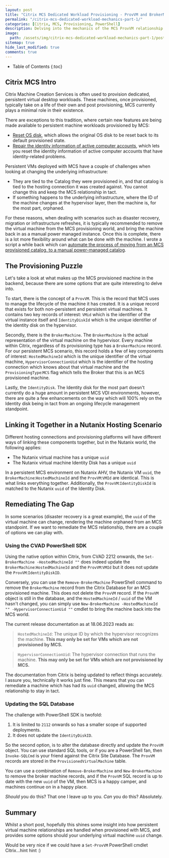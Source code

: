 ```yaml
---
layout: post
title: "Citrix MCS Dedicated Workload Provisioning - ProvVM and BrokerMachine Mechanics"
permalink: "/citrix-mcs-dedicated-workload-mechanics-part-1/"
categories: [Citrix, MCS, Provisioning, PowerShell]
description: Delving into the mechanics of the MCS ProvVM relationship
image:
  path: /assets/img/citrix-mcs-dedicated-workload-mechanics-part-1/post_default_image.jpg
sitemap: true
hide_last_modified: true
comments: true
---
```


<!--excerpt-->

-  Table of Contents
{:toc}

## Citrix MCS Intro

Citrix Machine Creation Services is often used to provision dedicated, persistent virtual desktop workloads. These machines, once provisioned, typically take on a life of their own and post provisioning, MCS currently plays a minimal role in their existence.

There are exceptions to this tradition, where certain new features are being made available to persistent machine workloads provisioned by MCS:

-  [Reset OS disk](https://docs.citrix.com/en-us/citrix-daas/install-configure/machine-catalogs-manage#reset-os-disk), which allows the original OS disk to be reset back to its default provisioned state.
-  [Repair the identity information of active computer accounts](https://docs.citrix.com/en-us/citrix-daas/install-configure/machine-catalogs-manage#repair-the-identity-information-of-active-computer-accounts), which lets you reset the identity information of active computer accounts that have identity-related problems.

Persistent VMs deployed with MCS have a couple of challenges when looking at changing the underlying infrastructure:

-  They are tied to the Catalog they were provisioned in, and that catalog is tied to the hosting connection it was created against. You cannot change this and keep the MCS relationship in tact.
-  If something happens to the underlying infrastructure, where the ID of the machine changes at the hypervisor layer, then the machine is, for the most part, orphaned.

For these reasons, when dealing with scenarios such as disaster recovery, migration or infrastructure refreshes, it is typically recommended to remove the virtual machine from the MCS provisioning world, and bring the machine back in as a manual power managed instance. Once this is complete, there is a lot more flexibility around what can be done with the machine. I wrote a script a while back which can [automate the process of moving from an MCS provisioned catalog, to a manual power-managed catalog](https://github.com/JamesKindon/Citrix/blob/master/Migration%20Scripts/MigrateMCSToManual/MigrateMCSToManual.ps1).

## The Provisioning Puzzle

Let's take a look at what makes up the MCS provisioned machine in the backend, because there are some options that are quite interesting to delve into.

To start, there is the concept of a `ProvVM`. This is the record that MCS uses to manage the lifecycle of the machine it has created. It is a unique record that exists for both non-persistent and persistent virtual machines. It contains two key records of interest: `VMid` which is the identifier of the virtual instance itself and `IdentityDiskId` which is the unique identifier of the identity disk on the hypervisor.

Secondly, there is the `BrokerMachine`. The `BrokerMachine` is the actual representation of the virtual machine on the hypervisor. Every machine within Citrix, regardless of its provisioning type has a `BrokerMachine` record. For our persistent MCS scenario, this record holds a few of key components of interest: `HostedMachineId` which is the unique identifier of the virtual machine, `HypervisorConnectionUid` which is the identifier of the hosting connection which knows about that virtual machine and the `ProvisioningType`:`MCS` flag which tells the Broker that this is an MCS provisioned machine.

Lastly, the `IdentityDisk`. The Identity disk for the most part doesn't currently do a huge amount in persistent MCS VDI environments, however, there are quite a few enhancements on the way which will 100% rely on the Identity disk being in tact from an ongoing lifecycle management standpoint.

## Linking it Together in a Nutanix Hosting Scenario

Different hosting connections and provisioning platforms will have different ways of linking these components together, but in the Nutanix world, the following applies:

-  The Nutanix virtual machine has a unique `uuid`
-  The Nutanix virtual machine Identity Disk has a unique `uuid`

In a persistent MCS environment on Nutanix AHV, the Nutanix VM `uuid`, the `BrokerMachine`:`HostedMachineId` and the `ProvVM`:`VMId` are identical. This is what links everything together. Additionally, the `ProvVM`:`IdentityDiskId` is matched to the Nutanix `uuid` of the Identity Disk.

## Remediating The Gap

In some scenarios (disaster recovery is a great example), the `uuid` of the virtual machine can change, rendering the machine orphaned from an MCS standpoint. If we want to remediate the MCS relationship, there are a couple of options we can play with.

### Using the CVAD PowerShell SDK

Using the native option within Citrix, from CVAD 2212 onwards, the `Set-BrokerMachine -HostedMachineId ""` does indeed update the `BrokerMachine`:`HostedMachineId` and the  `ProvVM`:`VMId` but it does not update the `ProvVM`:`IdentityDiskID`.

Conversely, you can use the `Remove-BrokerMachine` PowerShell command to remove the `BrokerMachine` record from the Citrix Database for an MCS provisioned machine. This does not delete the `ProvVM` record. If the `ProvVM` object is still in the database, and the `HostedMachineId` / `uuid` of the VM hasn't changed, you can simply use `New-BrokerMachine -HostedMachineId "" -HypervisorConnectionUid ""` cmdlet to bring the machine back into the MCS world.

The current release documentation as at 18.06.2023 reads as:

> `HostedMachineId`: The unique ID by which the hypervisor recognizes the machine. **This may only be set for VMs which are not provisioned by MCS.**

> `HypervisorConnectionUid`: The hypervisor connection that runs the machine. **This may only be set for VMs which are not provisioned by MCS.**

The documentation from Citrix is being updated to reflect things accurately. I assure you, technically it works just fine. This means that you can remediate a machine which has had its `uuid` changed, allowing the MCS relationship to stay in tact.

### Updating the SQL Database

The challenge with PowerShell SDK is twofold:

1.  It is limited to `2112` onwards so has a smaller scope of supported deployments.
2.  It does not update the `IdentityDiskID`.

So the second option, is to alter the database directly and update the `ProvVM` object. You can use standard SQL tools, or if you are a PowerShell fan, then `Invoke-SQLCmd` is your friend against the Citrix Site Database. The `ProvVM` records are stored in the `ProvisionedVirtualMachine` table.

You can use a combination of `Remove-BrokerMachine` and `New-BrokerMachine` to remove the broker machine records, and if the `ProvVM` SQL record is up to date with the new `uuid` of the VM, then MCS is a happy camper, and machines continue on in a happy place.

*Should* you do this? That one I leave up to you. *Can* you do this? Absolutely.

## Summary

Whilst a short post, hopefully this shines some insight into how persistent virtual machine relationships are handled when provisioned with MCS, and provides some options should your underlying virtual machine `uuid` change.

Would be very nice if we could have a `Set-ProvVM` PowerShell cmdlet Citrix...hint hint :)